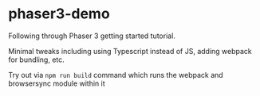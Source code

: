 # phaser3-demo

Following through Phaser 3 getting started tutorial.

Minimal tweaks including using Typescript instead of JS, adding webpack for bundling, etc.

Try out via `npm run build` command which runs the webpack and browsersync module within it
